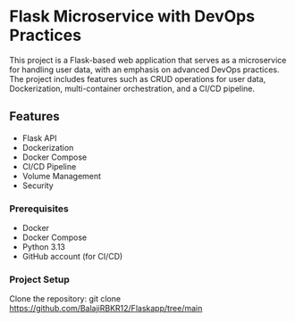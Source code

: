 # Flask Microservice with DevOps Practices

This project is a Flask-based web application that serves as a microservice for handling user data, with an emphasis on advanced DevOps practices. The project includes features such as CRUD operations for user data, Dockerization, multi-container orchestration, and a CI/CD pipeline.

## Features

- Flask API
- Dockerization
- Docker Compose
- CI/CD Pipeline
- Volume Management
- Security

### Prerequisites

- Docker
- Docker Compose
- Python 3.13
- GitHub account (for CI/CD)

### Project Setup

Clone the repository:
   git clone https://github.com/BalajiRBKR12/Flaskapp/tree/main
